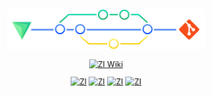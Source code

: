 <div align="center">
<p>
  <a href="https://github.com/z-shell/zi">
  <img src="https://github.com/z-shell/.github/raw/main/profile/img/z_git.png" alt="ZI+GIT Logo" width="70%" /></a>
</p>
  <p>

  <!--
  [![ZI Stats](https://repobeats.axiom.co/api/embed/1e1afffc6a6daa806a91f70670672f8cb537f52f.svg "Repobeats analytics image")](https://github.com/z-shell/zi)
  -->
  [![ZI Wiki](https://repobeats.axiom.co/api/embed/22b5c20547922a367a07014324273061ca71a472.svg "Repobeats analytics image")](https://github.com/z-shell/zw)

  </p><p>
    
  [![ZI](https://github-readme-stats.vercel.app/api/pin/?username=z-shell&repo=zi&card_width=150&theme=blue-green&layout=compact)](
https://github.com/z-shell/zi)
  [![ZI](https://github-readme-stats.vercel.app/api/pin/?username=z-shell&repo=zw&card_width=150&theme=blue-green&layout=compact)](
https://github.com/z-shell/zw)
  [![ZI](https://github-readme-stats.vercel.app/api/pin/?username=z-shell&repo=zannexes&card_width=150&theme=blue-green&layout=compact)](
https://github.com/z-shell/zannexes)
  [![ZI](https://github-readme-stats.vercel.app/api/pin/?username=z-shell&repo=zpackages&card_width=150&theme=blue-green&layout=compact)](
https://github.com/z-shell/zpackages)
  
  
</p></div>

